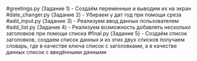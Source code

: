 #greetings.py (Задание 1) - Создаём переменные и выводим их на экран
#date_changer.py (Задание 2) - Убираем у дат год при помощи среза
#add_input.py (Задание 3) - Реализуем ввод данных пользователем
#add_list.py (Задание 4) - Реализуем возможность добавлять несколько заголовков при помощи списка
#final.py (Задание 5) - Создаём список заголовков, создаем список данных и из этих двух списков получаем словарь, где в качестве ключа список с заголовками, а в качестве данных список с введёнными данными
